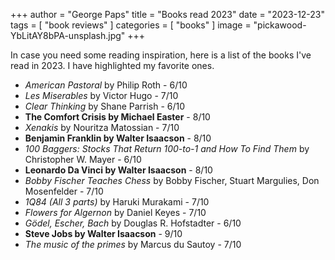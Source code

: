 +++
author = "George Paps"
title = "Books read 2023"
date = "2023-12-23"
tags = [
    "book reviews"
]
categories = [
    "books"
]
image = "pickawood-YbLitAY8bPA-unsplash.jpg"
+++

In case you need some reading inspiration, 
here is a list of the books I've read in 2023.
I have highlighted my favorite ones.

- *American Pastoral* by Philip Roth - 6/10
- *Les Miserables* by Victor Hugo - 7/10
- *Clear Thinking* by Shane Parrish - 6/10
- **The Comfort Crisis by Michael Easter** - 8/10 
- *Xenakis* by Nouritza Matossian - 7/10 
- **Benjamin Franklin by Walter Isaacson** - 8/10 
- *100 Baggers: Stocks That Return 100-to-1 and How To Find Them* by Christopher W. Mayer - 6/10 
- **Leonardo Da Vinci by Walter Isaacson** - 8/10 
- *Bobby Fischer Teaches Chess* by Bobby Fischer, Stuart Margulies, Don Mosenfelder - 7/10
- *1Q84 (All 3 parts)* by Haruki Murakami - 7/10
- *Flowers for Algernon* by Daniel Keyes - 7/10
- *Gödel, Escher, Bach* by Douglas R. Hofstadter - 6/10
- **Steve Jobs by Walter Isaacson** - 9/10 
- *The music of the primes* by Marcus du Sautoy - 7/10